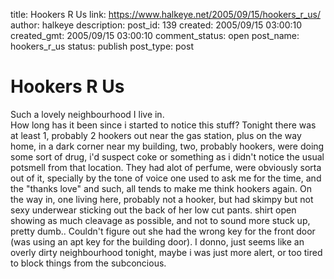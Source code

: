 title: Hookers R Us
link: https://www.halkeye.net/2005/09/15/hookers_r_us/
author: halkeye
description: 
post_id: 139
created: 2005/09/15 03:00:10
created_gmt: 2005/09/15 03:00:10
comment_status: open
post_name: hookers_r_us
status: publish
post_type: post

# Hookers R Us

Such a lovely neighbourhood I live in.  
How long has it been since i started to notice this stuff? Tonight there was at least 1, probably 2 hookers out near the gas station, plus on the way home, in a dark corner near my building, two, probably hookers, were doing some sort of drug, i'd suspect coke or something as i didn't notice the usual potsmell from that location. They had alot of perfume, were obviously sorta out of it, specially by the tone of voice one used to ask me for the time, and the "thanks love" and such, all tends to make me think hookers again. On the way in, one living here, probably not a hooker, but had skimpy but not sexy underwear sticking out the back of her low cut pants. shirt open showing as much cleavage as possible, and not to sound more stuck up, pretty dumb.. Couldn't figure out she had the wrong key for the front door (was using an apt key for the building door). I donno, just seems like an overly dirty neighbourhood tonight, maybe i was just more alert, or too tired to block things from the subconcious.